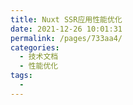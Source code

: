 ```yaml
---
title: Nuxt SSR应用性能优化
date: 2021-12-26 10:01:31
permalink: /pages/733aa4/
categories:
  - 技术文档
  - 性能优化
tags:
  - 
---
```

